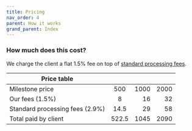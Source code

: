 ```yaml
---
title: Pricing
nav_order: 4
parent: How it works
grand_parent: Index
---
```


### How much does this cost?

We charge the client a flat 1.5% fee on top of <a href="https://stripe.com/gb/pricing#pricing-details" target="_blank">standard processing fees</a>.

<!-- Here's a table, for any currency: -->

| Price table                     |       |      |      |
| ------------------------------- | :---: | ---: | ---: |
| Milestone price                 |  500  | 1000 | 2000 |
| Our fees (1.5%)                 |   8   |   16 |   32 |
| Standard processing fees (2.9%) | 14.5  |   29 |   58 |
| Total paid by client            | 522.5 | 1045 | 2090 |
